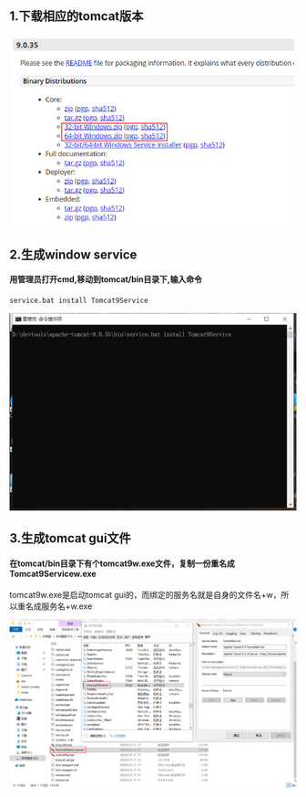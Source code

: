 ## 1.下载相应的tomcat版本
<img src="https://github.com/jackpanz/a-key-installation/blob/master/tomcat-service-create1.png" width="500" /><br/>

## 2.生成window service
#### 用管理员打开cmd,移动到tomcat/bin目录下,输入命令
```bash 
service.bat install Tomcat9Service
```
<img src="https://github.com/jackpanz/a-key-installation/blob/master/tomcat-service-create3.png" width="600" /><br/>

## 3.生成tomcat gui文件
#### 在tomcat/bin目录下有个tomcat9w.exe文件，复制一份重名成Tomcat9Servicew.exe
tomcat9w.exe是启动tomcat gui的，而绑定的服务名就是自身的文件名+w，所以重名成服务名+w.exe

<img src="https://github.com/jackpanz/a-key-installation/blob/master/tomcat-service-create4.png" width="800" /><br/>
